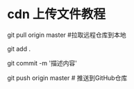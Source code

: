 # cdn 上传文件教程


git pull origin master  #拉取远程仓库到本地

git add .

git commit -m '描述内容'

git push origin master  # 推送到GitHub仓库

